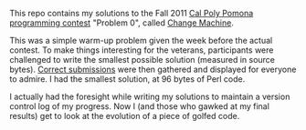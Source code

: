 This repo contains my solutions to the Fall 2011 [Cal Poly Pomona programming contest](http://www.csupomona.edu/~carich/programming_contests/) "Problem 0", called [Change Machine](http://www.csupomona.edu/~carich/programming_contests/201104/change_machine.pdf).

This was a simple warm-up problem given the week before the actual contest.  To make things interesting for the veterans, participants were challenged to write the smallest possible solution (measured in source bytes).  [Correct submissions](http://www.csupomona.edu/~carich/programming_contests/201104/problem0/?C=S;O=A) were then gathered and displayed for everyone to admire.  I had the smallest solution, at 96 bytes of Perl code.

I actually had the foresight while writing my solutions to maintain a version control log of my progress.  Now I (and those who gawked at my final results) get to look at the evolution of a piece of golfed code.

